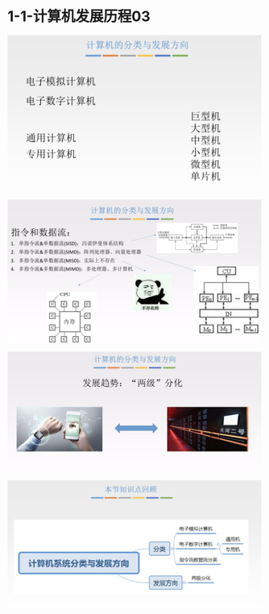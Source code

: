 # 1-1-计算机发展历程03

![](../../.gitbook/assets/image%20%28118%29.png)

![](../../.gitbook/assets/image%20%28238%29.png)

![](../../.gitbook/assets/image%20%2872%29.png)

![](../../.gitbook/assets/image%20%28296%29.png)

